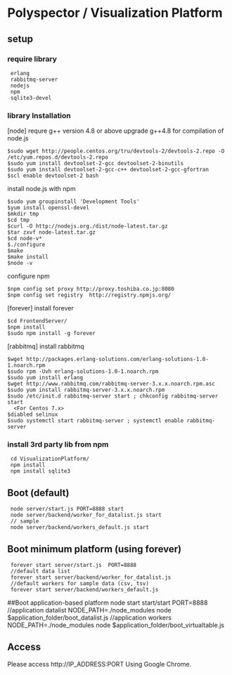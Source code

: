 # Polyspector / Visualization Platform

## setup
### require  library
```
 erlang
 rabbitmq-server
 nodejs
 npm
 sqlite3-devel
```
### library Installation

  [node]
  requre g++ version 4.8 or above
  upgrade g++4.8 for compilation of node.js
```
$sudo wget http://people.centos.org/tru/devtools-2/devtools-2.repo -O /etc/yum.repos.d/devtools-2.repo
$sudo yum install devtoolset-2-gcc devtoolset-2-binutils
$sudo yum install devtoolset-2-gcc-c++ devtoolset-2-gcc-gfortran
$scl enable devtoolset-2 bash
```
  install node.js with npm
```
$sudo yum groupinstall 'Development Tools'
$yum install openssl-devel
$mkdir tmp
$cd tmp
$curl -O http://nodejs.org./dist/node-latest.tar.gz
$tar zxvf node-latest.tar.gz
$cd node-v*
$./configure
$make
$make install
$node -v  
```
  configure npm
```
$npm config set proxy http://proxy.toshiba.co.jp:8080
$npm config set registry  http://registry.npmjs.org/
```
  [forever]
  install forever
```
$cd FrontendServer/
$npm install
$sudo npm install -g forever
```
  [rabbitmq]
  install rabbitmq
```
$wget http://packages.erlang-solutions.com/erlang-solutions-1.0-1.noarch.rpm
$sudo rpm -Uvh erlang-solutions-1.0-1.noarch.rpm
$sudo yum install erlang
$wget http://www.rabbitmq.com/rabbitmq-server-3.x.x.noarch.rpm.asc
$sudo yum install rabbitmq-server-3.x.x.noarch.rpm
$sudo /etc/init.d rabbitmq-server start ; chkconfig rabbitmq-server start
  <For Centos 7.x>
$diabled selinux
$sudo systemctl start rabbitmq-server ; systemctl enable rabbitmq-server
```


### install 3rd party lib from npm
```
 cd VisualizationPlatform/
 npm install
 npm install sqlite3
```

## Boot (default)
```
 node server/start.js PORT=8888 start 
 node server/backend/worker_for_datalist.js start 
 // sample
 node server/backend/workers_default.js start
```
## Boot minimum platform (using forever)
```
 forever start server/start.js  PORT=8888
 //default data list
 forever start server/backend/worker_for_datalist.js
 //default workers for sample data (csv, tsv)
 forever start server/backend/workers_default.js
```
##Boot application-based platform
 node start start/start PORT=8888
 //application datalist
 NODE_PATH=./node_modules node $application_folder/boot_datalist.js 
 //application workers
 NODE_PATH=./node_modules node $application_folder/boot_virtualtable.js 

## Access
  Please access http://IP_ADDRESS:PORT Using Google Chrome.

